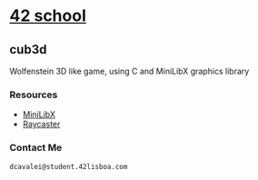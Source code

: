 # [42 school](https://www.42lisboa.com/en/)
## cub3d
Wolfenstein 3D like game, using C and MiniLibX graphics library
###	Resources
*	[MiniLibX](https://harm-smits.github.io/42docs/libs/minilibx/introduction.html)
*	[Raycaster](https://lodev.org/cgtutor/raycasting.html)
###	Contact Me
	dcavalei@student.42lisboa.com

